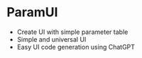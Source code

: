 # ParamUI
- Create UI with simple parameter table
- Simple and universal UI
- Easy UI code generation using ChatGPT
